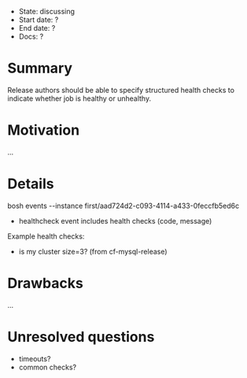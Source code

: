 - State: discussing
- Start date: ?
- End date: ?
- Docs: ?

# Summary

Release authors should be able to specify structured health checks to indicate whether job is healthy or unhealthy.

# Motivation

...

# Details

bosh events --instance first/aad724d2-c093-4114-a433-0feccfb5ed6c

- healthcheck event includes health checks (code, message)

Example health checks:

- is my cluster size=3? (from cf-mysql-release)

# Drawbacks

...

# Unresolved questions

- timeouts?
- common checks?
